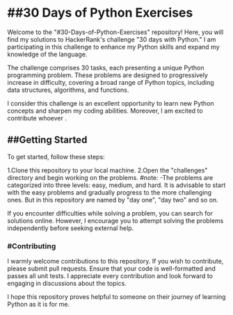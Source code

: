# ##30 Days of Python Exercises
Welcome to the "#30-Days-of-Python-Exercises" repository! Here, you will find my solutions to HackerRank's challenge "30 days with Python." I am participating in this challenge to enhance my Python skills and expand my knowledge of the language.

The challenge comprises 30 tasks, each presenting a unique Python programming problem. These problems are designed to progressively increase in difficulty, covering a broad range of Python topics, including data structures, algorithms, and functions.

I consider this challenge is an excellent opportunity to learn new Python concepts and sharpen my coding abilities. Moreover, I am excited to contribute whoever .

## ##Getting Started
To get started, follow these steps:

1.Clone this repository to your local machine.
2.Open the "challenges" directory and begin working on the problems.
#note:
-The problems are categorized into three levels: easy, medium, and hard. It is advisable to start with the easy problems and gradually progress to the more challenging ones. But in this repository are named by "day one", "day two" and so on.

If you encounter difficulties while solving a problem, you can search for solutions online. However, I encourage you to attempt solving the problems independently before seeking external help.

### #Contributing
I warmly welcome contributions to this repository. If you wish to contribute, please submit pull requests. Ensure that your code is well-formatted and passes all unit tests. I appreciate every contribution and look forward to engaging in discussions about the topics.

I hope this repository proves helpful to someone on their journey of learning Python as it is for me.
